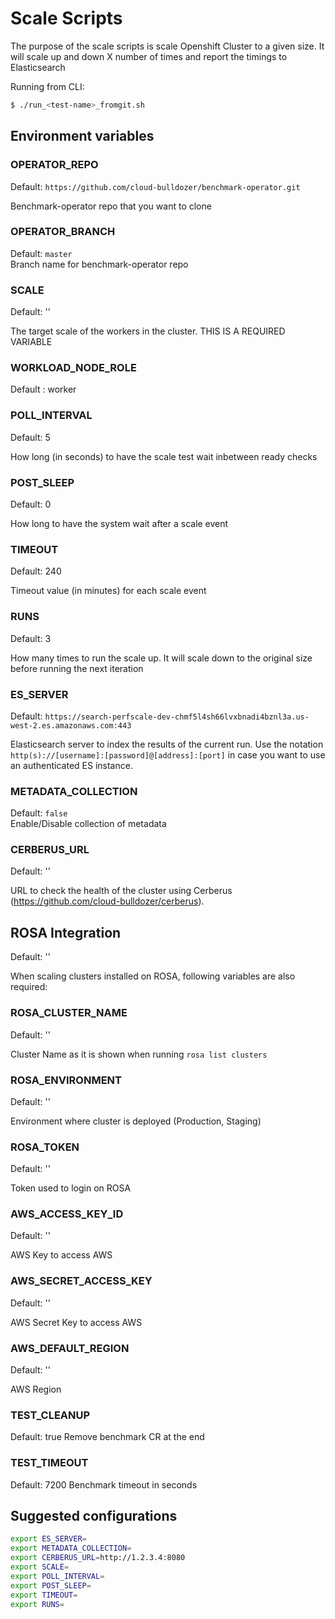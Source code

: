 # Scale Scripts

The purpose of the scale scripts is scale Openshift Cluster to a given size.
It will scale up and down X number of times and report the timings to
Elasticsearch

Running from CLI:

```sh
$ ./run_<test-name>_fromgit.sh
```

## Environment variables

### OPERATOR_REPO
Default: `https://github.com/cloud-bulldozer/benchmark-operator.git`  

Benchmark-operator repo that you want to clone

### OPERATOR_BRANCH
Default: `master`     
Branch name for benchmark-operator repo

### SCALE
Default: ''

The target scale of the workers in the cluster. THIS IS A REQUIRED VARIABLE

### WORKLOAD_NODE_ROLE
Default : worker

### POLL_INTERVAL
Default: 5

How long (in seconds) to have the scale test wait inbetween ready checks

### POST_SLEEP
Default: 0

How long to have the system wait after a scale event

### TIMEOUT
Default: 240

Timeout value (in minutes) for each scale event

### RUNS
Default: 3

How many times to run the scale up. It will scale down to the original size before running the next iteration

### ES_SERVER
Default: `https://search-perfscale-dev-chmf5l4sh66lvxbnadi4bznl3a.us-west-2.es.amazonaws.com:443`

Elasticsearch server to index the results of the current run. Use the notation `http(s)://[username]:[password]@[address]:[port]` in case you want to use an authenticated ES instance.

### METADATA_COLLECTION
Default: `false`   
Enable/Disable collection of metadata

### CERBERUS_URL
Default: ''

URL to check the health of the cluster using Cerberus (https://github.com/cloud-bulldozer/cerberus).

## ROSA Integration
Default: ''

When scaling clusters installed on ROSA, following variables are also required:

### ROSA_CLUSTER_NAME
Default: ''

Cluster Name as it is shown when running `rosa list clusters`

### ROSA_ENVIRONMENT
Default: ''

Environment where cluster is deployed (Production, Staging)

### ROSA_TOKEN
Default: ''

Token used to login on ROSA

### AWS_ACCESS_KEY_ID
Default: ''

AWS Key to access AWS

### AWS_SECRET_ACCESS_KEY
Default: ''

AWS Secret Key to access AWS

### AWS_DEFAULT_REGION
Default: ''

AWS Region

### TEST_CLEANUP
Default: true
Remove benchmark CR at the end

### TEST_TIMEOUT
Default: 7200
Benchmark timeout in seconds

## Suggested configurations

```sh
export ES_SERVER=
export METADATA_COLLECTION=
export CERBERUS_URL=http://1.2.3.4:8080
export SCALE=
export POLL_INTERVAL=
export POST_SLEEP=
export TIMEOUT=
export RUNS=
```
